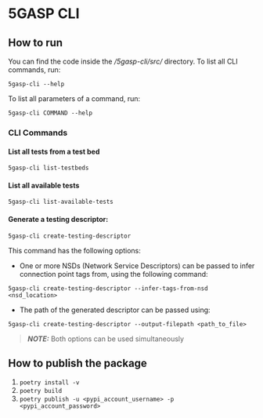 # 5GASP CLI

## How to run

You can find the code inside the */5gasp-cli/src/* directory.
To list all CLI commands, run:

```
5gasp-cli --help
```

To list all parameters of a command, run:
```
5gasp-cli COMMAND --help
```

### CLI Commands

#### List all tests from a test bed

```
5gasp-cli list-testbeds
```

#### List all available tests

```
5gasp-cli list-available-tests
```

#### Generate a testing descriptor:

```
5gasp-cli create-testing-descriptor
```

This command has the following options:

* One or more NSDs (Network Service Descriptors) can be passed to infer connection point tags from, using the following command:

```
5gasp-cli create-testing-descriptor --infer-tags-from-nsd <nsd_location>
```

* The path of the generated descriptor can be passed using:

```
5gasp-cli create-testing-descriptor --output-filepath <path_to_file>
```

> **_NOTE:_** Both options can be used simultaneously

## How to publish the package

1. `poetry install -v`
2. `poetry build`
3. `poetry publish -u <pypi_account_username> -p <pypi_account_password>`